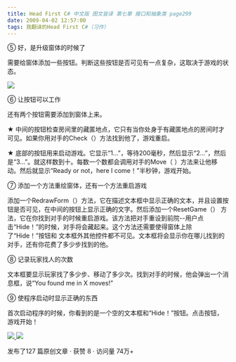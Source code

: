 ```yaml
---
title: Head First C# 中文版 图文皆译 第七章 接口和抽象类 page299
date: 2009-04-02 12:57:00
tags: 我翻译的Head First C#（习作）
---
```

⑤  好，是升级窗体的时候了

需要给窗体添加一些按钮。判断这些按钮是否可见有一点复杂，这取决于游戏的状态。

![](https://p-blog.csdn.net/images/p_blog_csdn_net/cuipengfei1/EntryImages/20090402/2009-04-02_12-22-52.jpg)

⑥  让按钮可以工作

还有两个按钮需要添加到窗体上来。

★  中间的按钮检查房间里的藏匿地点，它只有当你处身于有藏匿地点的房间时才可见。如果你用对手的Check（）方法找到他了，游戏重启。

★  底部的按钮用来启动游戏。它显示“1...”，等待200毫秒，然后显示“2...”，然后是“3...”。就这样数到十。每数一个数都会调用对手的Move（
）方法来让他移动。然后就显示“Ready or not，here I come！”半秒钟，游戏开始。

⑦  添加一个方法重绘窗体，还有一个方法重启游戏

添加一个RedrawForm（）方法，它在描述文本框中显示正确的文本，并且设置按钮是否可见，在中间的按钮上显示正确的文字。然后添加一个ResetGame（）
方法，它在你找到对手的时候重启游戏。该方法把对手重设到前院--用户点击“Hide！”的时候，对手将会藏起来。这个方法还需要使得窗体上除了“Hide！”按钮和
文本框外其他控件都不可见。文本框将会显示你在哪儿找到的对手，还有你花费了多少步找到的他。

⑧  记录玩家找人的次数

文本框要显示玩家找了多少步、移动了多少次。找到对手的时候，他会弹出一个消息框，说“You found me in X moves!”

⑨  使程序启动时显示正确的东西

首次启动程序的时候，你看到的是一个空的文本框和“Hide！”按钮。点击按钮，游戏开始！



[ ![](https://profile.csdnimg.cn/5/2/5/3_cuipengfei1)
![](https://g.csdnimg.cn/static/user-reg-year/1x/11.png)
](https://blog.csdn.net/cuipengfei1)



发布了127 篇原创文章  ·  获赞 8  ·  访问量 74万+

